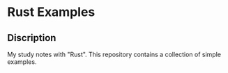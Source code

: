 # Rust Examples

## Discription

My study notes with "Rust".
This repository contains a collection of simple examples.
